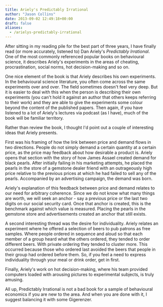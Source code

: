 ```yaml
---
title: Ariely's Predictably Irrational
author: "Jason Collins"
date: 2013-09-02 12:49:18+00:00
draft: false
aliases:
  - /arielys-predictably-irrational
---
```


After sitting in my reading pile for the best part of three years, I have finally read (or more accurately, listened to) Dan Ariely's *Predictably Irrational*. One of the most commonly referenced popular books on behavioural science, it describes Ariely's experiments in the areas of cheating, procrastination, social norms, hot decision-making and so on.

One nice element of the book is that Ariely describes his own experiments. In the behavioural science literature, you often come across the same experiments over and over. The field sometimes doesn't feel very deep. But it is easier to deal with this when the person is describing their own experiments (you can't hold it against an author that others keeps referring to their work) and they are able to give the experiments some colour beyond the content of the published papers. Then again, if you have listened to a lot of Ariely's lectures via podcast (as I have), much of the book will be familiar territory.

Rather than review the book, I thought I'd point out a couple of interesting ideas that Ariely presents.

First was his framing of how the link between price and demand flows in two directions. People do not simply demand a certain quantity at a certain price, as the price may feedback about how desirable a product is. Ariely opens that section with the story of how James Assael created demand for black pearls. After initially failing in his marketing attempts, he placed the pearls in the store of a gemstone dealer friend with an outrageously high price relative to the previous prices at which he had failed to sell any of the pearls. Accompanied by an advertising campaign, the demand was born.

Ariely's explanation of this feedback between price and demand relates to our need for arbitrary coherence. Since we do not know what many things are worth, we will seek an anchor - say a previous price or the last two digits on our social security card. Once that anchor is created, this is the benchmark against which value is measured. Placing the pearls in the gemstone store and advertisements created an anchor that still exists.

A second interesting thread was the desire for individuality. Ariely relates an experiment where he offered a selection of beers to pub patrons as free samples. Where people ordered in sequence and aloud so that each member of a group heard what the others ordered, they tended to order different beers. With private ordering they tended to cluster more. This occurred because those who ordered last avoided the beers that people in their group had ordered before them. So, if you feel a need to express individuality through your meal or drink order, get in first.

Finally, Ariely's work on hot decision-making, where his team provided computers loaded with arousing pictures to experimental subjects, is truly amusing.

All up, Predictably Irrational is not a bad book for a sample of behavioural economics if you are new to the area. And when you are done with it, I suggest balancing it with some Gigerenzer.
